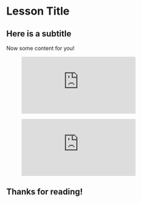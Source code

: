 # Lesson Title

## Here is a subtitle

Now some content for you!


<figure class="video_container">
  <iframe src="https://www.youtube.com/embed/ujrCLHNGelk" frameborder="0" allowfullscreen="true"> </iframe>
</figure>


<figure class="video_container">
  <iframe src="https://www.youtube.com/embed/enMumwvLAug" frameborder="0" allowfullscreen="true"> </iframe>
</figure>

## Thanks for reading!
